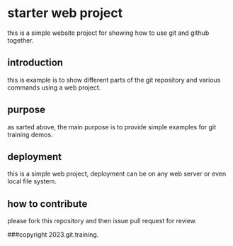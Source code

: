 # starter web project
 this is a simple website project for showing how to use git and github together.
 
## introduction
this is example is to show different parts of the git repository and various commands using a web project.

## purpose
as sarted above, the main purpose is to provide simple examples for git training demos.

## deployment
this is a simple web project, deployment can be on any web server or even local file system.

## how to contribute
please fork this repository and then issue pull request for review.

###copyright
2023.git.training.